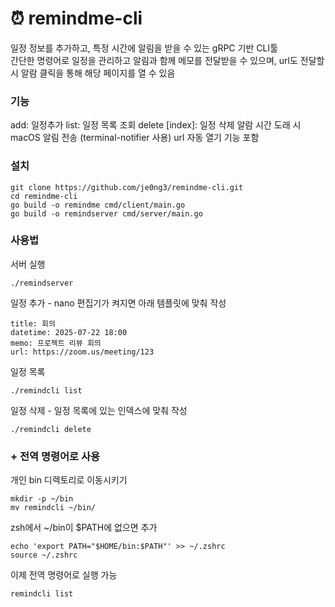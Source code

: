 # ⏰ remindme-cli 
일정 정보를 추가하고, 특정 시간에 알림을 받을 수 있는 gRPC 기반 CLI툴  
간단한 명령어로 일정을 관리하고 알림과 함께 메모를 전달받을 수 있으며, url도 전달할 시 알람 클릭을 통해 해당 페이지를 열 수 있음

### 기능
add: 일정추가
list: 일정 목록 조회
delete [index]: 일정 삭제
알람 시간 도래 시 macOS 알림 전송 (terminal-notifier 사용)
url 자동 열기 기능 포함

### 설치
```
git clone https://github.com/je0ng3/remindme-cli.git
cd remindme-cli
go build -o remindme cmd/client/main.go
go build -o remindserver cmd/server/main.go
```

### 사용법
서버 실행
```
./remindserver
```
일정 추가 - nano 편집기가 켜지면 아래 템플릿에 맞춰 작성
```
title: 회의
datetime: 2025-07-22 18:00
memo: 프로젝트 리뷰 회의
url: https://zoom.us/meeting/123
```
일정 목록
```
./remindcli list
```
일정 삭제 - 일정 목록에 있는 인덱스에 맞춰 작성
```
./remindcli delete
```

### + 전역 명령어로 사용
개인 bin 디렉토리로 이동시키기
```
mkdir -p ~/bin
mv remindcli ~/bin/
```

zsh에서 ~/bin이 $PATH에 없으면 추가
```
echo 'export PATH="$HOME/bin:$PATH"' >> ~/.zshrc
source ~/.zshrc
```

이제 전역 명령어로 실행 가능
```
remindcli list
```
